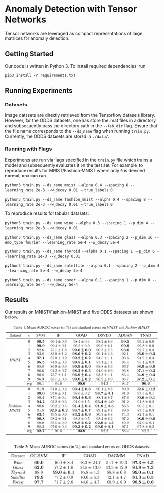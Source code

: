 # Anomaly Detection with Tensor Networks

Tensor networks are leveraged as compact representations of large matrices for
anomaly detection.

## Getting Started

Our code is written in Python 3. To install required dependencies, run

```
pip3 install -r requirements.txt
```

## Running Experiments

### Datasets

Image datasets are directly retrieved from the Tensorflow datasets library.
However, for the ODDS datasets, one has store the .mat files in a directory and
subsequently pass the directory path in the `--tab_dir` flag. Ensure that the
file name corresponds to the `--ds_name` flag when running `train.py`.
Currently, the ODDS datasets are stored in `./data/`.

### Running with Flags

Experiments are run via flags specified in the `train.py` file which trains
a model and subsequently evaluates it on the test set. For example, to reproduce
results for MNIST/Fashion-MNIST where only `0` is deemed normal, one
can run

```
python3 train.py --ds_name mnist --alpha 0.4 --spacing 8 --learning_rate 2e-3 --w_decay 0.01 --true_labels 0
```

```
python3 train.py --ds_name fashion_mnist --alpha 0.4 --spacing 8 --learning_rate 2e-3 --w_decay 0.01 --true_labels 0
```

To reproduce results for tabular datasets:

```
python3 train.py --ds_name wine --alpha 0.3 --spacing 1 --p_dim 4 --learning_rate 2e-3 --w_decay 0.01
```

```
python3 train.py --ds_name glass --alpha 0.3 --spacing 2 --p_dim 16 --emb_type fourier --learning_rate 5e-4 --w_decay 5e-4
```

```
python3 train.py --ds_name thyroid --alpha 0.1 --spacing 1 --p_dim 6 --learning_rate 2e-3 --w_decay 0.01
```

```
python3 train.py --ds_name satellite --alpha 0.1 --spacing 2 --p_dim 4 --learning_rate 5e-4 --w_decay 5e-4
```

```
python3 train.py --ds_name cover --alpha 0.1 --spacing 1 --p_dim 8 --learning_rate 5e-4 --w_decay 5e-4
```

## Results

Our results on MNIST/Fashion-MNIST and five ODDS datasets are shown below.

![Alt text](/results/mnist.png?raw=true "MNIST/Fashion-MNIST Results")

![Alt text](/results/odds.png?raw=true "ODDS Results")
